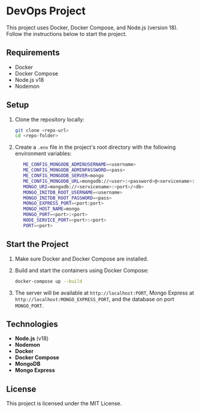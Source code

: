 # DevOps Project

This project uses Docker, Docker Compose, and Node.js (version 18). Follow the instructions below to start the project.

## Requirements

- Docker
- Docker Compose
- Node.js v18
- Nodemon

## Setup

1. Clone the repository locally:
   
   ```bash
   git clone <repo-url>
   cd <repo-folder>
   ```

2. Create a `.env` file in the project's root directory with the following environment variables:

   ```bash
      ME_CONFIG_MONGODB_ADMINUSERNAME=<username>
      ME_CONFIG_MONGODB_ADMINPASSWORD=<pass>
      ME_CONFIG_MONGODB_SERVER=mongo
      ME_CONFIG_MONGODB_URL=mongodb://<user>:<password>@<servicename>:<port>/<db>?authSource=admin
      MONGO_URI=mongodb://<servicename>:<port>/<db>
      MONGO_INITDB_ROOT_USERNAME=<username>
      MONGO_INITDB_ROOT_PASSWORD=<pass>
      MONGO_EXPRESS_PORT=<port:port>
      MONGO_HOST_NAME=mongo
      MONGO_PORT=<port>:<port>
      NODE_SERVICE_PORT=<port>:<port>
      PORT=<port>
   ```

## Start the Project

1. Make sure Docker and Docker Compose are installed.

2. Build and start the containers using Docker Compose:

   ```bash
   docker-compose up --build
   ```

3. The server will be available at `http://localhost:PORT`, Mongo Express at `http://localhost:MONGO_EXPRESS_PORT`, and the database on port `MONGO_PORT`.

## Technologies

- **Node.js** (v18)
- **Nodemon**
- **Docker**
- **Docker Compose**
- **MongoDB**
- **Mongo Express**

## License

This project is licensed under the MIT License.
